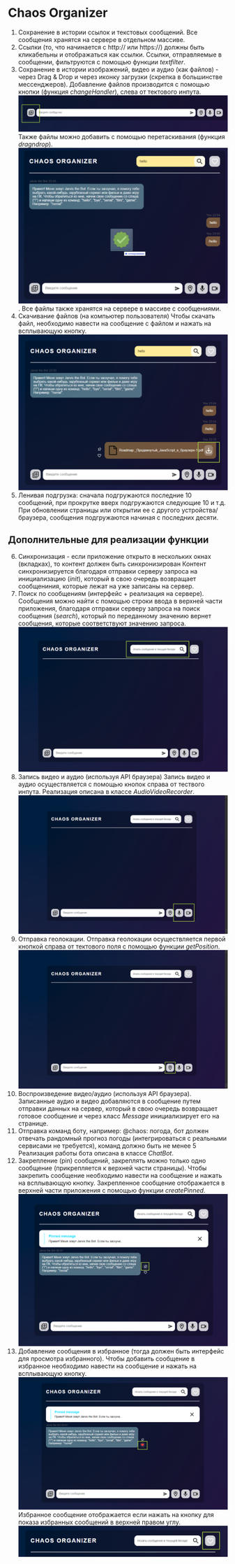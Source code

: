 # Chaos Organizer

1. Сохранение в истории ссылок и текстовых сообщений. Все сообщения хранятся на сервере в отдельном массиве.
2. Ссылки (то, что начинается с http:// или https://) должны быть кликабельны и отображаться как ссылки. Ссылки, отправляемые в сообщении, фильтруются с помощью функции _textfilter_.
3. Сохранение в истории изображений, видео и аудио (как файлов) - через Drag & Drop и через иконку загрузки (скрепка в большинстве мессенджеров). Добавление файлов производится с помощью кнопки (функция _changeHandler_), слева от тектового инпута. 
![](./src/img/app-description/add-file-by-icon.jpeg)
Также файлы можно добавить с помощью перетаскивания (функция _dragndrop_). 
![](./src/img/app-description/add-file-by-drop.jpeg). Все файлы также хранятся на сервере в массиве с сообщениями.
4. Скачивание файлов (на компьютер пользователя)
Чтобы скачать файл, необходимо навести на сообщение с файлом и нажать на всплывающую кнопку.
![](./src/img/app-description/download-file.jpeg)
5. Ленивая подгрузка: сначала подгружаются последние 10 сообщений, при прокрутке вверх подгружаются следующие 10 и т.д. При обновлении страницы или открытии ее с другого устройства/браузера, сообщения подгружаются начиная с последних десяти.

## Дополнительные для реализации функции

6. Синхронизация - если приложение открыто в нескольких окнах (вкладках), то контент должен быть синхронизирован
Контент синхронизируется благодаря отправки серверу запроса на инициализацию (_init_), который в свою очередь возвращает сообщениния, которые лежат на уже записаны на сервер.
7. Поиск по сообщениям (интерфейс + реализация на сервере). Сообщения можно найти с помощью строки ввода в верхней части приложения, благодаря отправки серверу запроса на поиск сообщения (_search_), который по переданному значению вернет сообщения, которые соответствуют значению запроса. ![](./src/img/app-description/search-message.jpeg)
8. Запись видео и аудио (используя API браузера)
Запись видео и аудио осуществляется с помощью кнопок справа от тествого инпута. Реализация описана в классе _AudioVideoRecorder_. ![](./src/img/app-description/audio-video-rec.jpeg)
9. Отправка геолокации. Отправка геолокации осуществляется первой кнопкой справа от тектового поля с помощью функции _getPosition_. ![](./src/img/app-description/geolocation.jpeg)
10. Воспроизведение видео/аудио (используя API браузера). Записанные аудио и видео добавляются в сообщение путем отправки данных на сервер, который в свою очередь возвращает готовое сообщение и через класс _Message_ инициализирует его на странице.
11. Отправка команд боту, например: @chaos: погода, бот должен отвечать рандомный прогноз погоды (интегрироваться с реальными сервисами не требуется), команд должно быть не менее 5
Реализация работы бота описана в классе _ChatBot_.
12. Закрепление (pin) сообщений, закреплять можно только одно сообщение (прикрепляется к верхней части страницы). Чтобы закрепить сообщение необходимо навести на сообщение и нажать на всплывающую кнопку. Закрепленное сообщение отображается в верхней части приложения с помощью функции _createPinned_. ![](./src/img/app-description/pin-message.jpeg)
13. Добавление сообщения в избранное (тогда должен быть интерфейс для просмотра избранного). 
Чтобы добавить сообщение в избранное необходимо навести на сообщение и нажать на всплывающую кнопку. ![](./src/img/app-description/add-favorite.jpeg)
Избранное сообщение отображается если нажать на кнопку для показа избранных сообщений в верхней правом углу. ![](./src/img/app-description/show-favorite.jpeg)
